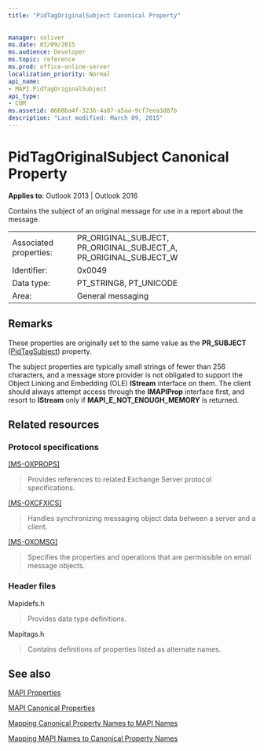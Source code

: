 ```yaml
---
title: "PidTagOriginalSubject Canonical Property"
 
 
manager: soliver
ms.date: 03/09/2015
ms.audience: Developer
ms.topic: reference
ms.prod: office-online-server
localization_priority: Normal
api_name:
- MAPI.PidTagOriginalSubject
api_type:
- COM
ms.assetid: 8668ba4f-3236-4a87-a5aa-9cf7eea3d87b
description: "Last modified: March 09, 2015"
---
```


# PidTagOriginalSubject Canonical Property

  
  
**Applies to**: Outlook 2013 | Outlook 2016 
  
Contains the subject of an original message for use in a report about the message.
  
|||
|:-----|:-----|
|Associated properties:  <br/> |PR_ORIGINAL_SUBJECT, PR_ORIGINAL_SUBJECT_A, PR_ORIGINAL_SUBJECT_W  <br/> |
|Identifier:  <br/> |0x0049  <br/> |
|Data type:  <br/> |PT_STRING8, PT_UNICODE  <br/> |
|Area:  <br/> |General messaging  <br/> |
   
## Remarks

These properties are originally set to the same value as the **PR_SUBJECT** ([PidTagSubject](pidtagsubject-canonical-property.md)) property.
  
The subject properties are typically small strings of fewer than 256 characters, and a message store provider is not obligated to support the Object Linking and Embedding (OLE) **IStream** interface on them. The client should always attempt access through the **IMAPIProp** interface first, and resort to **IStream** only if **MAPI_E_NOT_ENOUGH_MEMORY** is returned. 
  
## Related resources

### Protocol specifications

[[MS-OXPROPS]](http://msdn.microsoft.com/library/f6ab1613-aefe-447d-a49c-18217230b148%28Office.15%29.aspx)
  
> Provides references to related Exchange Server protocol specifications.
    
[[MS-OXCFXICS]](http://msdn.microsoft.com/library/b9752f3d-d50d-44b8-9e6b-608a117c8532%28Office.15%29.aspx)
  
> Handles synchronizing messaging object data between a server and a client.
    
[[MS-OXOMSG]](http://msdn.microsoft.com/library/daa9120f-f325-4afb-a738-28f91049ab3c%28Office.15%29.aspx)
  
> Specifies the properties and operations that are permissible on email message objects.
    
### Header files

Mapidefs.h
  
> Provides data type definitions.
    
Mapitags.h
  
> Contains definitions of properties listed as alternate names.
    
## See also



[MAPI Properties](mapi-properties.md)
  
[MAPI Canonical Properties](mapi-canonical-properties.md)
  
[Mapping Canonical Property Names to MAPI Names](mapping-canonical-property-names-to-mapi-names.md)
  
[Mapping MAPI Names to Canonical Property Names](mapping-mapi-names-to-canonical-property-names.md)

